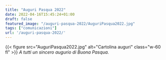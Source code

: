 ```yaml
---
title: "Auguri Pasqua 2022"
date: 2022-04-16T15:45:24+01:00
draft: false
featured_image: "/auguri-pasqua-2022/AuguriPasqua2022.jpg"
tags: ["comunicazioni"]
url: '/auguri-pasqua-2022/'
---
```


{{< figure src="AuguriPasqua2022.jpg" alt="Cartolina auguri" class="w-60 fl" >}}
*A tutti un sincero augurio di Buona Pasqua.*
